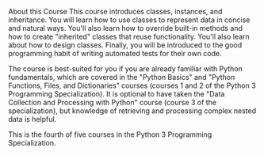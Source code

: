 About this Course
This course introduces classes, instances, and inheritance. You will learn how to use classes to represent data in concise and natural ways. You'll also learn how to override built-in methods and how to create "inherited" classes that reuse functionality. You'll also learn about how to design classes. Finally, you will be introduced to the good programming habit of writing automated tests for their own code.

The course is best-suited for you if you are already familiar with Python fundamentals, which are covered in the "Python Basics" and "Python Functions, Files, and Dictionaries" courses (courses 1 and 2 of the Python 3 Programming Specialization). It is optional to have taken the "Data Collection and Processing with Python" course (course 3 of the specialization), but knowledge of retrieving and processing complex nested data is helpful.

This is the fourth of five courses in the Python 3 Programming Specialization.